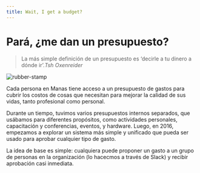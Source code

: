 ```yaml
---
title: Wait, I get a budget?
---
```

# Pará, ¿me dan un presupuesto?

> La más simple definición de un presupuesto es ‘decirle a tu dinero a dónde ir’.<cite>Tsh Oxenreider</cite>

![rubber-stamp](/images/rubber-stamp.svg)

Cada persona en Manas tiene acceso a un presupuesto de gastos para cubrir los costos de cosas que necesitan para mejorar la calidad de sus vidas, tanto profesional como personal.

Durante un tiempo, tuvimos varios presupuestos internos separados, que usábamos para diferentes propósitos, como actividades personales, capacitación y conferencias, eventos, y hardware. Luego, en 2016, empezamos a explorar un sistema más simple y unificado que pueda ser usado para aprobar cualquier tipo de gasto.


La idea de base es simple: cualquiera puede proponer un gasto a un grupo de personas en la organización (lo hacecmos a través de Slack) y recibir aprobación casi inmediata.
